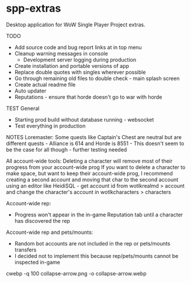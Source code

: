 # spp-extras
Desktop application for WoW Single Player Project extras.

TODO
- Add source code and bug report links at in top menu
- Cleanup warning messages in console
  - Development server logging during production
- Create installation and portable versions of app
- Replace double quotes with singles wherever possible
- Go through remaining old files to double check - main splash screen
- Create actual readme file
- Auto updater
- Reputations - ensure that horde doesn't go to war with horde


TEST
General
  - Starting prod build without database running - websocket
  - Test everything in production


NOTES
Loremaster:
  Some quests like Captain's Chest are neutral but are different quests
    - Alliance is 614 and Horde is 8551
    - This doesn't seem to be the case for all though - further testing needed

All account-wide tools:
  Deleting a character will remove most of their progress from your account-wide prog
  If you want to delete a character to make space, but want to keep their account-wide prog,
  I recommend creating a second account and moving that char to the second account using an
  editor like HeidiSQL
    - get account id from wotlkrealmd > account and change the character's account in wotlkcharacters > characters

Account-wide rep:
  - Progress won't appear in the in-game Reputation tab until a character has discovered the rep

Account-wide rep and pets/mounts:
  - Random bot accounts are not included in the rep or pets/mounts transfers
  - I decided not to implement this because rep/pets/mounts cannot be inspected in-game


cwebp -q 100 collapse-arrow.png -o collapse-arrow.webp
